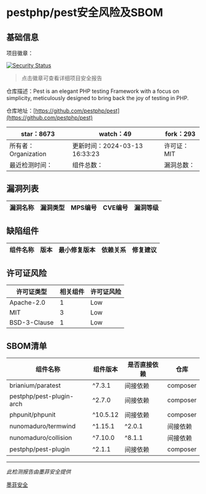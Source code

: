 # pestphp/pest安全风险及SBOM

## 基础信息

项目徽章：

[![Security Status](https://www.murphysec.com/platform3/v31/badge/1767997481827557376.svg)](https://www.murphysec.com/console/report/1712180832684867584/1767997481827557376)

> 点击徽章可查看详细项目安全报告

仓库描述：Pest is an elegant PHP testing Framework with a focus on simplicity, meticulously designed to bring back the joy of testing in PHP.

仓库地址：[https://github.com/pestphp/pest](https://github.com/pestphp/pest)

| star：8673 | watch：49 | fork：293 |
| ----------- | -------------- | ------------ |
| 所有者：Organization | 更新时间：2024-03-13 16:33:23 | 许可证：MIT |
| 最近检测时间： | 组件总数： | 漏洞总数： |




## 漏洞列表

| 漏洞名称 | 漏洞类型 | MPS编号 | CVE编号 | 漏洞等级 |
| ------- | ------ | ------- | ------ | ----- |





## 缺陷组件

| 组件名称 | 版本 | 最小修复版本 | 依赖关系 | 修复建议 |
| -------- | ---- | ------------ | -------- | -------- |





## 许可证风险

| 许可证类型 | 相关组件 | 许可证风险 |
| ---------- | -------- | ---------- |
|Apache-2.0|1|Low|
|MIT|3|Low|
|BSD-3-Clause|1|Low|




## SBOM清单

| 组件名称 | 组件版本 | 是否直接依赖 | 仓库 |
| -------- | -------- | ------------ | ---- |
|brianium/paratest|^7.3.1|间接依赖|composer|
|pestphp/pest-plugin-arch|^2.7.0|间接依赖|composer|
|phpunit/phpunit|^10.5.12|间接依赖|composer|
|nunomaduro/termwind|^1.15.1|^2.0.1|间接依赖|composer|
|nunomaduro/collision|^7.10.0|^8.1.1|间接依赖|composer|
|pestphp/pest-plugin|^2.1.1|间接依赖|composer|


------

*此检测报告由墨菲安全提供*

[墨菲安全](www.murphysec.com)